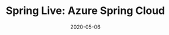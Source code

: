 ---
date: '2020-05-06'
description: Azure Spring Cloud offers a new way to run Spring Boot microservices
  atop Kubernetes. This talk introduces how to easily bring Spring boot microservices
  to the cloud with Azure Spring Cloud, a fully managed service built and operated
  by Microsoft and Pivotal, troubleshoot them and scale them.
lastmod: '2020-05-06'
patterns:
- API
tags:
- Spring
title: 'Spring Live: Azure Spring Cloud'
youtube_id: CyuhrQtEW90
---